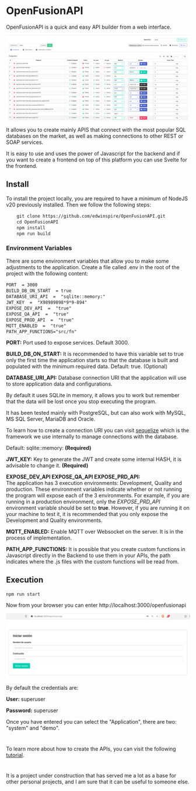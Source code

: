 # OpenFusionAPI
OpenFusionAPI is a quick and easy API builder from a web interface.

![Main](docs/img/main.png)

It allows you to create mainly APIS that connect with the most popular SQL databases on the market, as well as making connections to other REST or SOAP services.

It is easy to use and uses the power of Javascript for the backend and if you want to create a frontend on top of this platform you can use Svelte for the frontend.

## Install
To install the project locally, you are required to have a minimum of NodeJS v20 previously installed. Then we follow the following steps:
  

	    git clone https://github.com/edwinspire/OpenFusionAPI.git
	    cd OpenFusionAPI
	    npm install
	    npm run build
    
### Environment Variables    
There are some environment variables that allow you to make some adjustments to the application.
Create a file called .env in the root of the project with the following content:

    PORT  = 3000
	BUILD_DB_ON_START  = true
	DATABASE_URI_API  =  "sqlite::memory:"
	JWT_KEY  =  "X98989898*9*9-894"
	EXPOSE_DEV_API  =  "true"
	EXPOSE_QA_API  =  "true"
	EXPOSE_PROD_API  =  "true"
	MQTT_ENABLED  =  "true"
	PATH_APP_FUNCTIONS="src/fn"

**PORT:** Port used to expose services. Default 3000. 

**BUILD_DB_ON_START:** It is recommended to have this variable set to true only the first time the application starts so that the database is built and populated with the minimum required data. Default: true. (Optional)

**DATABASE_URI_API:**  Database connection URI that the application will use to store application data and configurations.

By default it uses SQLite in memory, it allows you to work but remember that the data will be lost once you stop executing the program.

It has been tested mainly with PostgreSQL, but can also work with MySQL, MS SQL Server, MariaDB and Oracle.

To learn how to create a connection URI you can visit [sequelize](https://sequelize.org/docs/v6/getting-started/#connecting-to-a-database)
which is the framework we use internally to manage connections with the database.


Default: sqlite::memory: **(Required)**
    
**JWT_KEY:** Key to generate the JWT and create some internal HASH, it is advisable to change it. **(Required)**

**EXPOSE_DEV_API 
EXPOSE_QA_API 
EXPOSE_PRD_API:**  
The application has 3 execution environments: Development, Quality and production.
These environment variables indicate whether or not running the program will expose each of the 3 environments.
For example, if you are running in a production environment, only the *EXPOSE_PRD_API* environment variable should be set to **true**. However, if you are running it on your machine to test it, it is recommended that you only expose the Development and Quality environments.

**MQTT_ENABLED:** Enable MQTT over Websocket on the server. It is in the process of implementation.

**PATH_APP_FUNCTIONS:** It is possible that you create custom functions in Javascript directly in the Backend to use them in your APIs, the path indicates where the .js files with the custom functions will be read from.

## Execution

    npm run start
Now from your browser you can enter http://localhost:3000/openfusionapi

![login](docs/img/login.png)

By default the credentials are:

**User:** superuser

**Password:** superuser


Once you have entered you can select the "Application", there are two: "system" and "demo".

#
To learn more about how to create the APIs, you can visit the following [tutorial](docs/README.md).

#
It is a project under construction that has served me a lot as a base for other personal projects, and I am sure that it can be useful to someone else.


